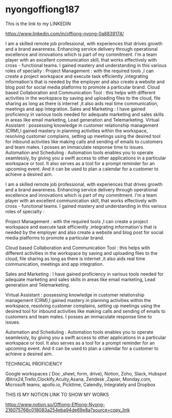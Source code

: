 # nyongoffiong187

This is the link to my LINKEDIN

https://www.linkedin.com/in/offiong-nyong-0a8839174/

I am a skilled remote job professional, with experiences that drives growth and a brand awareness. Enhancing service delivery through operational excellence and innovations which is part of my commitment. I'm a team player with an excellent communication skill, that works effectively with cross - functional teams.  I gained mastery and understanding in this various roles of specialty : Project Management : with the required tools ,I can create a project workspace and execute task efficiently ,integrating information's that is needed by the employer and also create a website and blog post for social media platforms to promote a particular brand. Cloud based Collaboration and Communication Tool : this helps with different activities in the workspace by saving and uploading files to the cloud, file sharing as long as there is internet ,it also aids real time communication, meetings and app integration. Sales and Marketing : I have gained proficiency in various tools needed for adequate marketing and sales skills in areas like email marketing, Lead generation and Telemarketing. Virtual Assistant : possessing knowledge in customer relationship management (CRM),I gained mastery in  planning activities within the workspace, resolving customer complains, setting up meetings  using the desired tool for inbound activities like making calls and sending of emails to customers and team mates. I posses an immaculate response time to issues. Automation and Scheduling : Automation tools enables you to operate seamlessly, by giving you a swift access to other applications in a particular workspace or tool. It also serves as a tool for a prompt reminder for an upcoming event. And it can be used to plan a calendar for a customer to achieve a desired aim. 



I am a skilled remote job professional, with experiences that drives growth and a brand awareness. Enhancing service delivery through operational excellence and innovations which is part of my commitment. I'm a team player with an excellent communication skill, that works effectively with cross - functional teams.
 I gained mastery and understanding in this various roles of specialty :

Project Management : with the required tools ,I can create a project workspace and execute task efficiently ,integrating information's that is needed by the employer and also create a website and blog post for social media platforms to promote a particular brand.

Cloud based Collaboration and Communication Tool : this helps with different activities in the workspace by saving and uploading files to the cloud, file sharing as long as there is internet ,it also aids real time communication, meetings and app integration.


Sales and Marketing : I have gained proficiency in various tools needed for adequate marketing and sales skills in areas like email marketing, Lead generation and Telemarketing.


Virtual Assistant : possessing knowledge in customer relationship management (CRM),I gained mastery in  planning activities within the workspace, resolving customer complains, setting up meetings  using the desired tool for inbound activities like making calls and sending of emails to customers and team mates. I posses an immaculate response time to issues.


Automation and Scheduling : Automation tools enables you to operate seamlessly, by giving you a swift access to other applications in a particular workspace or tool. It also serves as a tool for a prompt reminder for an upcoming event. And it can be used to plan a calendar for a customer to achieve a desired aim.

TECHNICAL PROFICIENCY 

Google workspaces ( Doc ,sheet, form, drive), Notion, Zoho, Slack, Hubspot /Bitrix24,Trello,Clockify,Acuity,Asana, Zendesk ,Zapier, Monday.com, Microsoft teams, apollo.io, Picktime, Calendly, Integrately and Dropbox

 THIS IS MY NOTION LINK TO SHOW MY WORKS
 

https://www.notion.so/Offiong-Effiong-Nyong-216075766c018083a254eba94de69e8a?source=copy_link



